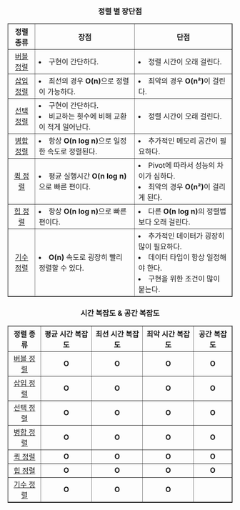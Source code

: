 
<div align='center'>
  <h3>정렬 별 장단점</h3>
  <table border="1">
    <tr>
      <th>정렬 종류</th>
      <th>장점</th>
      <th>단점</th>
    </tr>
    <tr>
      <td align='center'><a href="./BubbleSort/">버블 정렬</a></td>
      <td><li>구현이 간단하다.</li></td>
      <td><li>정렬 시간이 오래 걸린다.</li></td>
    </tr>
    <tr>
      <td align='center'><a href="./">삽입 정렬</a></td>
      <td><li>최선의 경우 <b>O(n)</b>으로 정렬이 가능하다.</li></td>
      <td><li>최악의 경우 <b>O(n²)</b>이 걸린다.</li></td>
    </tr>
    <tr>
      <td align='center'><a href="./">선택 정렬</a></td>
      <td><li>구현이 간단하다.</li><li>비교하는 횟수에 비해 교환이 적게 일어난다.</li></td>
      <td><li>정렬 시간이 오래 걸린다.</li></td>
    </tr>
    <tr>
      <td align='center'><a href="./">병합 정렬</a></td>
      <td><li>항상 <b>O(n log n)</b>으로 일정한 속도로 정렬된다.</li></td>
      <td><li>추가적인 메모리 공간이 필요하다.</li></td>
    </tr>
    <tr>
      <td align='center'><a href="./">퀵 정렬</a></td>
      <td><li>평균 실행시간 <b>O(n log n)</b>으로 빠른 편이다.</li></td>
      <td><li>Pivot에 따라서 성능의 차이가 심하다.</li><li>최악의 경우 <b>O(n²)</b>이 걸리게 된다.</li></td>
    </tr>
    <tr>
      <td align='center'><a href="./">힙 정렬</a></td>
      <td><li>항상 <b>O(n log n)</b>으로 빠른 편이다.</li></td>
      <td><li>다른 <b>O(n log n)</b>의 정렬법보다 오래 걸린다.</li></td>
    </tr>
    <tr>
      <td align='center'><a href="./">기수 정렬</a></td>
      <td><li><b>O(n)</b> 속도로 굉장히 빨리 정렬할 수 있다.</li></td>
      <td><li>추가적인 데이터가 굉장히 많이 필요하다.</li><li>데이터 타입이 항상 일정해야 한다.</li><li>구현을 위한 조건이 많이 붙는다.</li></td>
    </tr>
  </table>

  <h3>시간 복잡도 & 공간 복잡도</h3>
  <table border="1">
    <tr align='center'>
      <th>정렬 종류</th>
      <th>평균 시간 복잡도</th>
      <th>최선 시간 복잡도</th>
      <th>최악 시간 복잡도</th>
      <th>공간 복잡도</th>
    </tr>
    <tr align='center'>
      <td><a href="./BubbleSort/">버블 정렬</a></td>
      <td><b>O</b></td>
      <td><b>O</b></td>
      <td><b>O</b></td>
      <td><b>O</b></td>
    </tr>
    <tr align='center'>
      <td><a href="./">삽입 정렬</a></td>
      <td><b>O</b></td>
      <td><b>O</b></td>
      <td><b>O</b></td>
      <td><b>O</b></td>
    </tr>
    <tr align='center'>
      <td><a href="./">선택 정렬</a></td>
      <td><b>O</b></td>
      <td><b>O</b></td>
      <td><b>O</b></td>
      <td><b>O</b></td>
    </tr>
    <tr align='center'>
      <td><a href="./">병합 정렬</a></td>
      <td><b>O</b></td>
      <td><b>O</b></td>
      <td><b>O</b></td>
      <td><b>O</b></td>
    </tr>
    <tr align='center'>
      <td><a href="./">퀵 정렬</a></td>
      <td><b>O</b></td>
      <td><b>O</b></td>
      <td><b>O</b></td>
      <td><b>O</b></td>
    </tr>
    <tr align='center'>
      <td><a href="./">힙 정렬</a></td>
      <td><b>O</b></td>
      <td><b>O</b></td>
      <td><b>O</b></td>
      <td><b>O</b></td>
    </tr>
    <tr align='center'>
      <td><a href="./">기수 정렬</a></td>
      <td><b>O</b></td>
      <td><b>O</b></td>
      <td><b>O</b></td>
      <td></td>
    </tr>
  </table>
</div>
